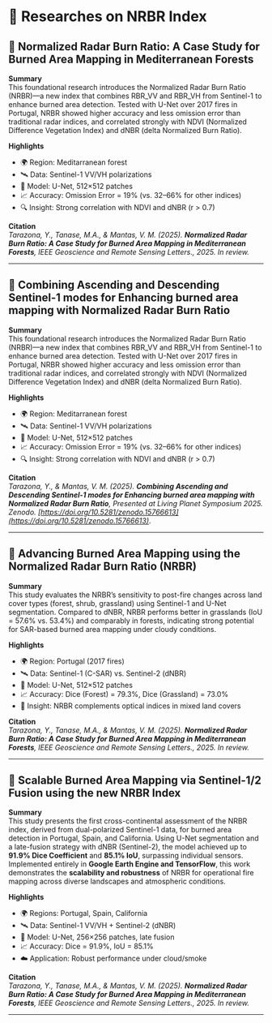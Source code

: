 # 🔬 Researches on NRBR Index

## 📄 Normalized Radar Burn Ratio: A Case Study for Burned Area Mapping in Mediterranean Forests

**Summary**  
This foundational research introduces the Normalized Radar Burn Ratio (NRBR)—a new index that combines RBR_VV and RBR_VH from Sentinel-1 to enhance burned area detection. Tested with U-Net over 2017 fires in Portugal, NRBR showed higher accuracy and less omission error than traditional radar indices, and correlated strongly with NDVI (Normalized Difference Vegetation Index) and dNBR (delta Normalized Burn Ratio).

**Highlights**  
- 🌍 Region: Meditarranean forest  
- 🛰️ Data: Sentinel-1 VV/VH polarizations  
- 🤖 Model: U-Net, 512×512 patches  
- 📈 Accuracy: Omission Error = 19% (vs. 32–66% for other indices)  
- 🔍 Insight: Strong correlation with NDVI and dNBR (r > 0.7)

**Citation**  
*Tarazona, Y., Tanase, M.A., & Mantas, V. M. (2025). **Normalized Radar Burn Ratio: A Case Study for Burned Area Mapping in Mediterranean Forests**, IEEE Geoscience and Remote Sensing Letters., 2025. In review.*

---

## 📄 Combining Ascending and Descending Sentinel-1 modes for Enhancing burned area mapping with Normalized Radar Burn Ratio

**Summary**  
This foundational research introduces the Normalized Radar Burn Ratio (NRBR)—a new index that combines RBR_VV and RBR_VH from Sentinel-1 to enhance burned area detection. Tested with U-Net over 2017 fires in Portugal, NRBR showed higher accuracy and less omission error than traditional radar indices, and correlated strongly with NDVI (Normalized Difference Vegetation Index) and dNBR (delta Normalized Burn Ratio).

**Highlights**  
- 🌍 Region: Meditarranean forest  
- 🛰️ Data: Sentinel-1 VV/VH polarizations  
- 🤖 Model: U-Net, 512×512 patches  
- 📈 Accuracy: Omission Error = 19% (vs. 32–66% for other indices)  
- 🔍 Insight: Strong correlation with NDVI and dNBR (r > 0.7)

**Citation**  
*Tarazona, Y., & Mantas, V. M. (2025). **Combining Ascending and Descending Sentinel-1 modes for Enhancing burned area mapping with Normalized Radar Burn Ratio**, Presented at Living Planet Symposium 2025. Zenodo. [https://doi.org/10.5281/zenodo.15766613](https://doi.org/10.5281/zenodo.15766613)*.

---

## 📄 Advancing Burned Area Mapping using the Normalized Radar Burn Ratio (NRBR)

**Summary**  
This study evaluates the NRBR’s sensitivity to post-fire changes across land cover types (forest, shrub, grassland) using Sentinel-1 and U-Net segmentation. Compared to dNBR, NRBR performs better in grasslands (IoU = 57.6% vs. 53.4%) and comparably in forests, indicating strong potential for SAR-based burned area mapping under cloudy conditions.

**Highlights**
- 🌍 Region: Portugal (2017 fires)
- 🛰️ Data: Sentinel-1 (C-SAR) vs. Sentinel-2 (dNBR)
- 🤖 Model: U-Net, 512×512 patches
- 📈 Accuracy: Dice (Forest) = 79.3%, Dice (Grassland) = 73.0%
- 📌 Insight: NRBR complements optical indices in mixed land covers

**Citation**  
*Tarazona, Y., Tanase, M.A., & Mantas, V. M. (2025). **Normalized Radar Burn Ratio: A Case Study for Burned Area Mapping in Mediterranean Forests**, IEEE Geoscience and Remote Sensing Letters., 2025. In review.*

---

## 📄 Scalable Burned Area Mapping via Sentinel-1/2 Fusion using the new NRBR Index

**Summary**  
This study presents the first cross-continental assessment of the NRBR index, derived from dual-polarized Sentinel-1 data, for burned area detection in Portugal, Spain, and California. Using U-Net segmentation and a late-fusion strategy with dNBR (Sentinel-2), the model achieved up to **91.9% Dice Coefficient** and **85.1% IoU**, surpassing individual sensors. Implemented entirely in **Google Earth Engine and TensorFlow**, this work demonstrates the **scalability and robustness** of NRBR for operational fire mapping across diverse landscapes and atmospheric conditions.

**Highlights**
- 🌍 Regions: Portugal, Spain, California
- 🛰️ Data: Sentinel-1 VV/VH + Sentinel-2 (dNBR)
- 🤖 Model: U-Net, 256×256 patches, late fusion
- 📈 Accuracy: Dice = 91.9%, IoU = 85.1%
- ☁️ Application: Robust performance under cloud/smoke

**Citation**  
*Tarazona, Y., Tanase, M.A., & Mantas, V. M. (2025). **Normalized Radar Burn Ratio: A Case Study for Burned Area Mapping in Mediterranean Forests**, IEEE Geoscience and Remote Sensing Letters., 2025. In review.*

---
